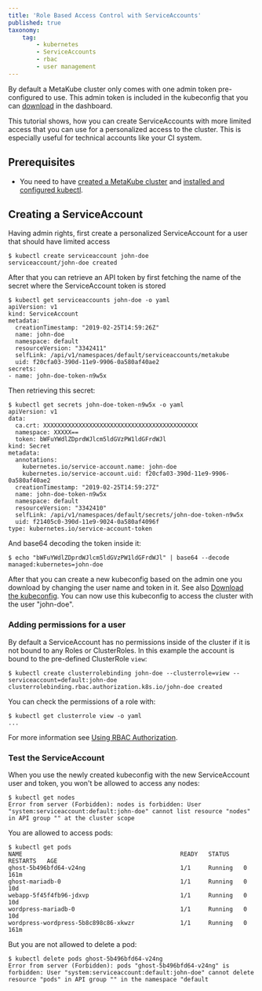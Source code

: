 ```yaml
---
title: 'Role Based Access Control with ServiceAccounts'
published: true
taxonomy:
    tag:
        - kubernetes
        - ServiceAccounts
        - rbac
        - user management
---
```


By default a MetaKube cluster only comes with one admin token pre-configured to use. This admin token is included in the kubeconfig that you can [download](../06.download-the-kubeconfig/default.en.md) in the dashboard.

This tutorial shows, how you can create ServiceAccounts with more limited access that you can use for a personalized access to the cluster. This is especially useful for technical accounts like your CI system.

## Prerequisites

* You need to have [created a MetaKube cluster](../02.create-a-cluster/default.en.md) and [installed and configured kubectl](../07.using-kubectl/default.en.md).

## Creating a ServiceAccount

Having admin rights, first create a personalized ServiceAccount for a user that should have limited access

```shell
$ kubectl create serviceaccount john-doe
serviceaccount/john-doe created
```

After that you can retrieve an API token by first fetching the name of the secret where the ServiceAccount token is stored

```shell
$ kubectl get serviceaccounts john-doe -o yaml
apiVersion: v1
kind: ServiceAccount
metadata:
  creationTimestamp: "2019-02-25T14:59:26Z"
  name: john-doe
  namespace: default
  resourceVersion: "3342411"
  selfLink: /api/v1/namespaces/default/serviceaccounts/metakube
  uid: f20cfa03-390d-11e9-9906-0a580af40ae2
secrets:
- name: john-doe-token-n9w5x
```

Then retrieving this secret:

```shell
$ kubectl get secrets john-doe-token-n9w5x -o yaml
apiVersion: v1
data:
  ca.crt: XXXXXXXXXXXXXXXXXXXXXXXXXXXXXXXXXXXXXXXXXXXX
  namespace: XXXXX==
  token: bWFuYWdlZDprdWJlcm5ldGVzPW1ldGFrdWJl
kind: Secret
metadata:
  annotations:
    kubernetes.io/service-account.name: john-doe
    kubernetes.io/service-account.uid: f20cfa03-390d-11e9-9906-0a580af40ae2
  creationTimestamp: "2019-02-25T14:59:27Z"
  name: john-doe-token-n9w5x
  namespace: default
  resourceVersion: "3342410"
  selfLink: /api/v1/namespaces/default/secrets/john-doe-token-n9w5x
  uid: f21405c0-390d-11e9-9024-0a580af4096f
type: kubernetes.io/service-account-token
```

And base64 decoding the token inside it:

```shell
$ echo "bWFuYWdlZDprdWJlcm5ldGVzPW1ldGFrdWJl" | base64 --decode
managed:kubernetes=john-doe
```

After that you can create a new kubeconfig based on the admin one you download by changing the user name and token in it. See also [Download the kubeconfig](../06.download-the-kubeconfig/default.en.md). You can now use this kubeconfig to access the cluster with the user "john-doe".

### Adding permissions for a user

By default a ServiceAccount has no permissions inside of the cluster if it is not bound to any Roles or ClusterRoles. In this example the account is bound to the pre-defined ClusterRole `view`:

```shell
$ kubectl create clusterrolebinding john-doe --clusterrole=view --serviceaccount=default:john-doe
clusterrolebinding.rbac.authorization.k8s.io/john-doe created
```

You can check the permissions of a role with:

```shell
$ kubectl get clusterrole view -o yaml
...
```

For more information see [Using RBAC Authorization](https://kubernetes.io/docs/reference/access-authn-authz/rbac/).

### Test the ServiceAccount

When you use the newly created kubeconfig with the new ServiceAccount user and token, you won't be allowed to access any nodes:

```shell
$ kubectl get nodes
Error from server (Forbidden): nodes is forbidden: User "system:serviceaccount:default:john-doe" cannot list resource "nodes" in API group "" at the cluster scope
```

You are allowed to access pods:

```shell
$ kubectl get pods
NAME                                             READY   STATUS    RESTARTS   AGE
ghost-5b496bfd64-v24ng                           1/1     Running   0          161m
ghost-mariadb-0                                  1/1     Running   0          10d
webapp-5f45f4fb96-jdxvp                          1/1     Running   0          10d
wordpress-mariadb-0                              1/1     Running   0          10d
wordpress-wordpress-5b8c898c86-xkwzr             1/1     Running   0          161m
```

But you are not allowed to delete a pod:

```shell
$ kubectl delete pods ghost-5b496bfd64-v24ng
Error from server (Forbidden): pods "ghost-5b496bfd64-v24ng" is forbidden: User "system:serviceaccount:default:john-doe" cannot delete resource "pods" in API group "" in the namespace "default
```
